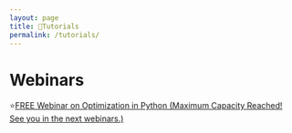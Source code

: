 ```yaml
---
layout: page
title: 🛒Tutorials
permalink: /tutorials/
---
```


# Webinars

⭐[FREE Webinar on Optimization in Python (Maximum Capacity Reached! See you in the next webinars.)][wb1]

[wb1]: https://ktafakkori.github.io/
